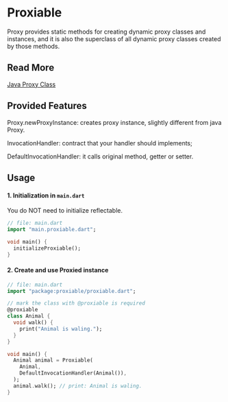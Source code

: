# Proxiable
Proxy provides static methods for creating dynamic proxy classes and instances, 
and it is also the superclass of all dynamic proxy classes created by those methods.

## Read More
[Java Proxy Class](https://docs.oracle.com/javase/7/docs/api/java/lang/reflect/Proxy.html)

## Provided Features
Proxy.newProxyInstance: creates proxy instance, slightly different from java Proxy.

InvocationHandler: contract that your handler should implements;

DefaultInvocationHandler: it calls original method, getter or setter.

## Usage
#### 1. Initialization in `main.dart`
You do NOT need to initialize reflectable.
```dart
// file: main.dart
import "main.proxiable.dart";

void main() {
  initializeProxiable();
}
```

#### 2. Create and use Proxied instance
```dart
// file: main.dart
import "package:proxiable/proxiable.dart";

// mark the class with @proxiable is required
@proxiable
class Animal {
  void walk() {
    print("Animal is waling.");
  }
}

void main() {
  Animal animal = Proxiable(
    Animal,
    DefaultInvocationHandler(Animal()),
  );
  animal.walk(); // print: Animal is waling.
}
```
